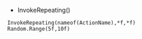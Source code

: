 <!--
 * @Author: 15868707168@163.com 15868707168@163.com
 * @Date: 2023-02-27 13:21:31
 * @LastEditors: 15868707168@163.com 15868707168@163.com
 * @LastEditTime: 2023-02-27 13:25:10
 * @FilePath: \UnityStudyNote\InvokeRepeating 循环执行.md
 * @Description: 这是默认设置,请设置`customMade`, 打开koroFileHeader查看配置 进行设置: https://github.com/OBKoro1/koro1FileHeader/wiki/%E9%85%8D%E7%BD%AE
-->

+ InvokeRepeating()
```
InvokeRepeating(nameof(ActionName),*f,*f)
Random.Range(5f,10f)
```